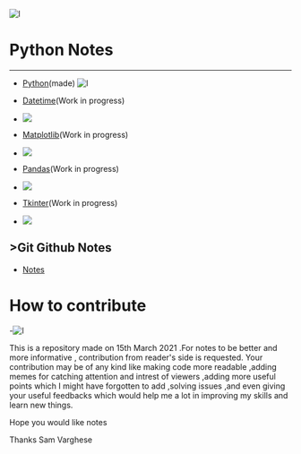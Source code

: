  ![l](https://thumbs.gfycat.com/BasicNearBlackbuck-size_restricted.gif)
 
 

# Python Notes

****

- [Python](Python_Basics.md)(made) ![l](https://www.ethans.co.in/wp-content/uploads/2020/03/course-inner.jpg)

- [Datetime](Python_Notes/Datetime.md)(Work in progress) 
- ![](https://encrypted-tbn0.gstatic.com/images?q=tbn:ANd9GcTklKcuBRcggXKxnQgzZrwT-t1Ugh8vygn58Q&usqp=CAU)

- [Matplotlib](Python_Notes/Matplotlib.md)(Work in progress)
- ![](https://matplotlib.org/devdocs/_static/logo2_compressed.svg)

- [Pandas](Python_Notes/Pandas.md)(Work in progress)
- ![](https://upload.wikimedia.org/wikipedia/commons/thumb/e/ed/Pandas_logo.svg/1200px-Pandas_logo.svg.png)

- [Tkinter](Python_Notes/Tkinter.md)(Work in progress)
- ![](https://data.whicdn.com/images/62282152/original.gif)

## >Git Github Notes
  
 - [Notes](Git_Notes.md)

# How to contribute

 -![l](https://media4.giphy.com/media/3o7TKNjg8dxB5ysRnW/giphy.gif)

This is a repository made on 15th March 2021 .For notes to be better and more informative , contribution from reader's side is requested. Your contribution may be of any kind like making code more readable ,adding memes for catching attention and intrest of viewers ,adding more useful points which I might have forgotten to add ,solving issues ,and even giving your useful  feedbacks which would help me a lot in improving my skills and learn new things.

Hope you would like notes

Thanks
Sam Varghese
